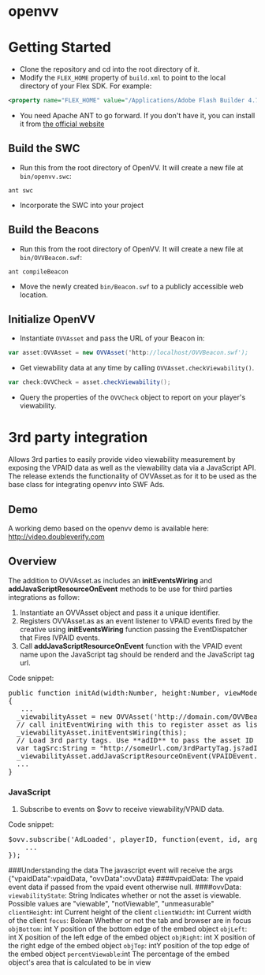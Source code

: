openvv
======

# Getting Started
* Clone the repository and cd into the root directory of it.
* Modify the `FLEX_HOME` property of `build.xml` to point to the local directory of your Flex SDK. For example:
```xml
<property name="FLEX_HOME" value="/Applications/Adobe Flash Builder 4.7/sdks/4.6.0"/>
```
* You need Apache ANT to go forward. If you don't have it, you can install it from [the official website](http://ant.apache.org/)

## Build the SWC
* Run this from the root directory of OpenVV. It will create a new file at `bin/openvv.swc`:
```    
ant swc
```
* Incorporate the SWC into your project

## Build the Beacons
* Run this from the root directory of OpenVV. It will create a new file at `bin/OVVBeacon.swf`:
```
ant compileBeacon
```
* Move the newly created `bin/Beacon.swf` to a publicly accessible web location.

## Initialize OpenVV 
* Instantiate `OVVAsset` and pass the URL of your Beacon in:
```actionscript
var asset:OVVAsset = new OVVAsset('http://localhost/OVVBeacon.swf');
```
* Get viewability data at any time by calling `OVVAsset.checkViewability()`.
```actionscript
var check:OVVCheck = asset.checkViewability();
```
* Query the properties of the `OVVCheck` object to report on your player's viewability.


3rd party integration
==========================

Allows 3rd parties to easily provide video viewability measurement by exposing the VPAID data as well as the viewability data via a JavaScript API.  The release extends the functionality of OVVAsset.as for it to be used as the base class for integrating openvv into SWF Ads.

## Demo
A working demo based on the openvv demo is available here: http://video.doubleverify.com
## Overview
The addition to OVVAsset.as includes an **initEventsWiring** and **addJavaScriptResourceOnEvent** methods to be use for third parties integrations as follow:

1.  Instantiate an OVVAsset object and pass it a unique identifier. 
2.  Registers OVVAsset.as as an event listener to VPAID events fired by the creative using **initEventsWiring** function passing the EventDispatcher that Fires IVPAID events.
3.  Call **addJavaScriptResourceOnEvent** function with the VPAID event name upon the JavaScript tag should be renderd and the JavaScript tag url.

Code snippet:
<pre>
public function initAd(width:Number, height:Number, viewMode:String, desiredBitrate:Number, creativeData:String, environmentVars:String):void 
{
   ...
  _viewabilityAsset = new OVVAsset('http://domain.com/OVVBeacon.swf', guid);  		
  // call initEventWiring with this to register asset as listener to VPAID events
  _viewabilityAsset.initEventsWiring(this); 						
  // Load 3rd party tags. Use **adID** to pass the asset ID
  var tagSrc:String = "http://someUrl.com/3rdPartyTag.js?adID=" + guid;			
  _viewabilityAsset.addJavaScriptResourceOnEvent(VPAIDEvent.AdStarted, tagSrc);
  ...
}
</pre>

### JavaScript
1.	Subscribe to events on $ovv to receive viewability/VPAID data.

Code snippet:
<pre>
$ovv.subscribe('AdLoaded', playerID, function(event, id, args) {
  	...
});
</pre>

###Understanding the data
The javascript event will receive the args {"vpaidData":vpaidData, "ovvData":ovvData}
####vpaidData:
The vpaid event data if passed from the vpaid event otherwise null.
####ovvData: 
<code>viewabilityState</code>: String Indicates whether or not the asset is viewable. Possible values are "viewable", "notViewable", "unmeasurable"
<code>clientHeight</code>: int Current height of the client
<code>clientWidth</code>: int Current width of the client
<code>focus</code>: Bolean Whether or not the tab and browser are in focus
<code>objBottom</code>: int Y position of the bottom edge of the embed object
<code>objLeft</code>: int X position of the left edge of the embed object
<code>objRight</code>: int X position of the right edge of the embed object
<code>objTop</code>: intY position of the top edge of the embed object
<code>percentViewable</code>:int The percentage of the embed object's area that is calculated to be in view
